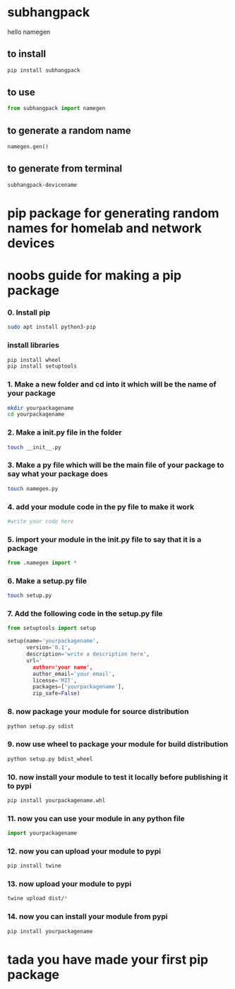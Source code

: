 # subhangpack
hello
namegen
## to install
```bash
pip install subhangpack
```
## to use
```python
from subhangpack import namegen
```
## to generate a random name
```python
namegen.gen()
```
## to generate from terminal
```bash
subhangpack-devicename
```

# pip package for generating random names for homelab and network devices

# noobs guide for making a pip package

### 0. Install pip
```bash
sudo apt install python3-pip
```
### install libraries
```bash 
pip install wheel
pip install setuptools
```
### 1. Make a new folder and cd into it which will be the name of your package
```bash
mkdir yourpackagename
cd yourpackagename
```
### 2. Make a init.py file in the folder 
```bash
touch __init__.py
```
### 3. Make a py file which will be the main file of your package to say what your package does
```bash
touch namegen.py
```
### 4. add your module code in the py file to make it work
```python   
#write your code here
```
### 5. import your module in the init.py file to say that it is a package 
```python
from .namegen import *
```
### 6. Make a setup.py file
```bash
touch setup.py
```
### 7. Add the following code in the setup.py file
```python
from setuptools import setup

setup(name='yourpackagename',
      version='0.1',
      description='write a description here',
      url='
        author='your name',
        author_email='your email',
        license='MIT',
        packages=['yourpackagename'],
        zip_safe=False)
```
### 8. now package your module for source distribution
```bash
python setup.py sdist
```
### 9. now use wheel to package your module for build distribution
```bash
python setup.py bdist_wheel
```
### 10. now install your module to test it locally before publishing it to pypi
```bash
pip install yourpackagename.whl
```
### 11. now you can use your module in any python file
```python
import yourpackagename
```
### 12. now you can upload your module to pypi
```bash
pip install twine
```
### 13. now upload your module to pypi
```bash
twine upload dist/*
```
### 14. now you can install your module from pypi
```bash
pip install yourpackagename
```

# tada you have made your first pip package

